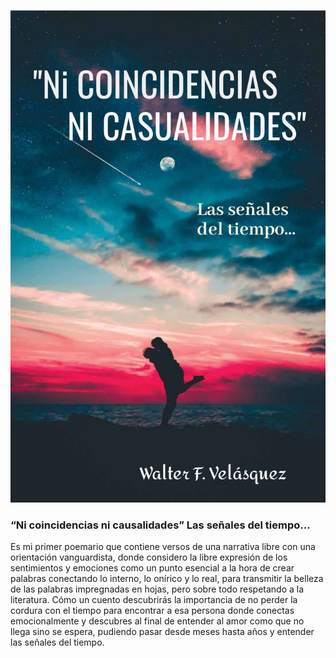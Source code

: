 ![Ni coincidencias ni casualidades](/images/projects/1.jpg)

### “Ni coincidencias ni causalidades” Las señales del tiempo…

Es mi primer poemario que contiene versos de una narrativa libre con una orientación vanguardista, donde considero la libre expresión de los sentimientos y emociones como un punto esencial a la hora de crear palabras conectando lo interno, lo onírico y lo real, para transmitir la belleza de las palabras impregnadas en hojas, pero sobre todo respetando a la literatura. Cómo un cuento descubrirás la importancia de no perder la cordura con el tiempo para encontrar a esa persona donde conectas emocionalmente y descubres al final de entender al amor como que no llega sino se espera, pudiendo pasar desde meses hasta años y entender las señales del tiempo.
